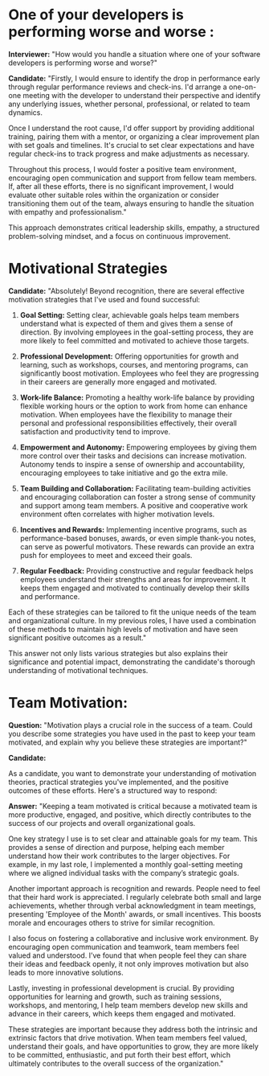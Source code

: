 # **One of your developers is performing worse and worse** :

**Interviewer:** "How would you handle a situation where one of your software developers is performing worse and worse?"

**Candidate:** "Firstly, I would ensure to identify the drop in performance early through regular performance reviews and check-ins. I'd arrange a one-on-one meeting with the developer to understand their perspective and identify any underlying issues, whether personal, professional, or related to team dynamics.

Once I understand the root cause, I'd offer support by providing additional training, pairing them with a mentor, or organizing a clear improvement plan with set goals and timelines. It's crucial to set clear expectations and have regular check-ins to track progress and make adjustments as necessary.

Throughout this process, I would foster a positive team environment, encouraging open communication and support from fellow team members. If, after all these efforts, there is no significant improvement, I would evaluate other suitable roles within the organization or consider transitioning them out of the team, always ensuring to handle the situation with empathy and professionalism."

This approach demonstrates critical leadership skills, empathy, a structured problem-solving mindset, and a focus on continuous improvement.


# **Motivational Strategies**

**Candidate:** "Absolutely! Beyond recognition, there are several effective motivation strategies that I've used and found successful:

1. **Goal Setting:** Setting clear, achievable goals helps team members understand what is expected of them and gives them a sense of direction. By involving employees in the goal-setting process, they are more likely to feel committed and motivated to achieve those targets.

2. **Professional Development:** Offering opportunities for growth and learning, such as workshops, courses, and mentoring programs, can significantly boost motivation. Employees who feel they are progressing in their careers are generally more engaged and motivated.

3. **Work-life Balance:** Promoting a healthy work-life balance by providing flexible working hours or the option to work from home can enhance motivation. When employees have the flexibility to manage their personal and professional responsibilities effectively, their overall satisfaction and productivity tend to improve.

4. **Empowerment and Autonomy:** Empowering employees by giving them more control over their tasks and decisions can increase motivation. Autonomy tends to inspire a sense of ownership and accountability, encouraging employees to take initiative and go the extra mile.

5. **Team Building and Collaboration:** Facilitating team-building activities and encouraging collaboration can foster a strong sense of community and support among team members. A positive and cooperative work environment often correlates with higher motivation levels.

6. **Incentives and Rewards:** Implementing incentive programs, such as performance-based bonuses, awards, or even simple thank-you notes, can serve as powerful motivators. These rewards can provide an extra push for employees to meet and exceed their goals.

7. **Regular Feedback:** Providing constructive and regular feedback helps employees understand their strengths and areas for improvement. It keeps them engaged and motivated to continually develop their skills and performance.

Each of these strategies can be tailored to fit the unique needs of the team and organizational culture. In my previous roles, I have used a combination of these methods to maintain high levels of motivation and have seen significant positive outcomes as a result."

This answer not only lists various strategies but also explains their significance and potential impact, demonstrating the candidate's thorough understanding of motivational techniques.


# **Team Motivation:**

**Question:**
"Motivation plays a crucial role in the success of a team. Could you describe some strategies you have used in the past to keep your team motivated, and explain why you believe these strategies are important?"

**Candidate:**

As a candidate, you want to demonstrate your understanding of motivation theories, practical strategies you've implemented, and the positive outcomes of these efforts. Here's a structured way to respond:

**Answer:**
"Keeping a team motivated is critical because a motivated team is more productive, engaged, and positive, which directly contributes to the success of our projects and overall organizational goals.

One key strategy I use is to set clear and attainable goals for my team. This provides a sense of direction and purpose, helping each member understand how their work contributes to the larger objectives. For example, in my last role, I implemented a monthly goal-setting meeting where we aligned individual tasks with the company’s strategic goals.

Another important approach is recognition and rewards. People need to feel that their hard work is appreciated. I regularly celebrate both small and large achievements, whether through verbal acknowledgment in team meetings, presenting 'Employee of the Month' awards, or small incentives. This boosts morale and encourages others to strive for similar recognition.

I also focus on fostering a collaborative and inclusive work environment. By encouraging open communication and teamwork, team members feel valued and understood. I’ve found that when people feel they can share their ideas and feedback openly, it not only improves motivation but also leads to more innovative solutions.

Lastly, investing in professional development is crucial. By providing opportunities for learning and growth, such as training sessions, workshops, and mentoring, I help team members develop new skills and advance in their careers, which keeps them engaged and motivated.

These strategies are important because they address both the intrinsic and extrinsic factors that drive motivation. When team members feel valued, understand their goals, and have opportunities to grow, they are more likely to be committed, enthusiastic, and put forth their best effort, which ultimately contributes to the overall success of the organization."
